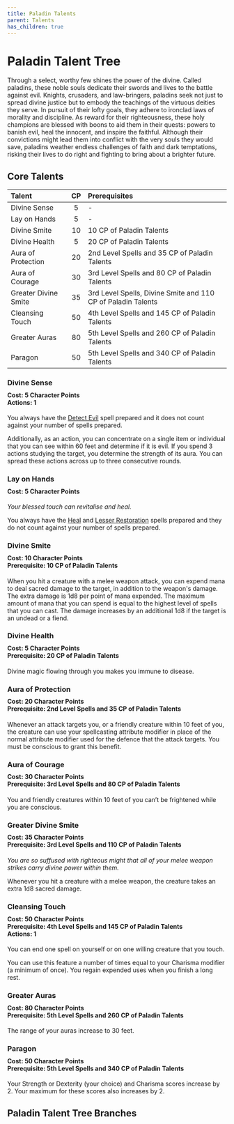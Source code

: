 ```yaml
---
title: Paladin Talents
parent: Talents
has_children: true
---
```


# Paladin Talent Tree
Through a select, worthy few shines the power of the divine. Called paladins, these noble souls dedicate their swords and lives to the battle against evil. Knights, crusaders, and law-bringers, paladins seek not just to spread divine justice but to embody the teachings of the virtuous deities they serve. In pursuit of their lofty goals, they adhere to ironclad laws of morality and discipline. As reward for their righteousness, these holy champions are blessed with boons to aid them in their quests: powers to banish evil, heal the innocent, and inspire the faithful. Although their convictions might lead them into conflict with the very souls they would save, paladins weather endless challenges of faith and dark temptations, risking their lives to do right and fighting to bring about a brighter future.

## Core Talents

| Talent | CP | Prerequisites |
|:-------|:--:|:--------------|
| Divine Sense | 5 | - |
| Lay on Hands | 5 | - |
| Divine Smite | 10 | 10 CP of Paladin Talents |
| Divine Health | 5 | 20 CP of Paladin Talents |
| Aura of Protection | 20 | 2nd Level Spells and 35 CP of Paladin Talents |
| Aura of Courage | 30 | 3rd Level Spells and 80 CP of Paladin Talents |
| Greater Divine Smite | 35 | 3rd Level Spells, Divine Smite and 110 CP of Paladin Talents |
| Cleansing Touch | 50 | 4th Level Spells and 145 CP of Paladin Talents | 
| Greater Auras | 80 | 5th Level Spells and 260 CP of Paladin Talents | 
| Paragon | 50 | 5th Level Spells and 340 CP of Paladin Talents | 

### Divine Sense

<div style="margin-top:-10px;"></div>

#### **Cost:** 5 Character Points<br>**Actions:** 1
You always have the [Detect Evil](https://stormchaserroleplaying.com/stormchaserRPG/Spells/1/Divination/#detect-evil) spell prepared and it does not count against your number of spells prepared.

Additionally, as an action, you can concentrate on a single item or individual that you can see within 60 feet and determine if it is evil. If you spend 3 actions studying the target, you determine the strength of its aura. You can spread these actions across up to three consecutive rounds.

### Lay on Hands

<div style="margin-top:-10px;"></div>

#### **Cost:** 5 Character Points
*Your blessed touch can revitalise and heal.*

You always have the [Heal](https://stormchaserroleplaying.com/stormchaserRPG/Spells/1/Restoration/#heal) and [Lesser Restoration](https://stormchaserroleplaying.com/stormchaserRPG/Spells/Level2/Abjuration/#lesser-restoration) spells prepared and they do not count against your number of spells prepared.

### Divine Smite

<div style="margin-top:-10px;"></div>

#### **Cost:** 10 Character Points<br>**Prerequisite:** 10 CP of Paladin Talents
When you hit a creature with a melee weapon attack, you can expend mana to deal sacred damage to the target, in addition to the weapon's damage. The extra damage is 1d8 per point of mana expended. The maximum amount of mana that you can spend is equal to the highest level of spells that you can cast. The damage increases by an additional 1d8 if the target is an undead or a fiend.

### Divine Health

<div style="margin-top:-10px;"></div>

#### **Cost:** 5 Character Points<br>**Prerequisite:** 20 CP of Paladin Talents
Divine magic flowing through you makes you immune to disease.

### Aura of Protection

<div style="margin-top:-10px;"></div>

#### **Cost:** 20 Character Points<br>**Prerequisite:** 2nd Level Spells and 35 CP of Paladin Talents
Whenever an attack targets you, or a friendly creature within 10 feet of you, the creature can use your spellcasting attribute modifier in place of the normal attribute modifier used for the defence that the attack targets. You must be conscious to grant this benefit.

### Aura of Courage

<div style="margin-top:-10px;"></div>

#### **Cost:** 30 Character Points<br>**Prerequisite:** 3rd Level Spells and 80 CP of Paladin Talents
You and friendly creatures within 10 feet of you can’t be frightened while you are conscious.

### Greater Divine Smite

<div style="margin-top:-10px;"></div>

#### **Cost:** 35 Character Points<br>**Prerequisite:** 3rd Level Spells and 110 CP of Paladin Talents
*You are so suffused with righteous might that all of your melee weapon strikes carry divine power within them.*

Whenever you hit a creature with a melee weapon, the creature takes an extra 1d8 sacred damage.

### Cleansing Touch

<div style="margin-top:-10px;"></div>

#### **Cost:** 50 Character Points<br>**Prerequisite:** 4th Level Spells and 145 CP of Paladin Talents<br>**Actions:** 1
You can end one spell on yourself or on one willing creature that you touch.

You can use this feature a number of times equal to your Charisma modifier (a minimum of once). You regain expended uses when you finish a long rest.

### Greater Auras

<div style="margin-top:-10px;"></div>

#### **Cost:** 80 Character Points<br>**Prerequisite:** 5th Level Spells and 260 CP of Paladin Talents
The range of your auras increase to 30 feet.

### Paragon

<div style="margin-top:-10px;"></div>

#### **Cost:** 50 Character Points<br>**Prerequisite:** 5th Level Spells and 340 CP of Paladin Talents
Your Strength or Dexterity (your choice) and Charisma scores increase by 2. Your maximum for these scores also increases by 2.

## Paladin Talent Tree Branches
